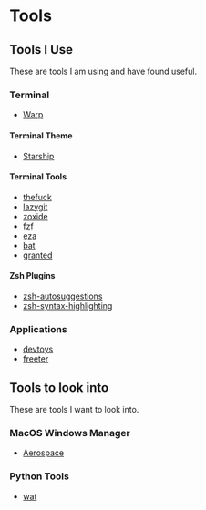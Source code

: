 # Tools

## Tools I Use

These are tools I am using and have found useful.

### Terminal

- [Warp](https://github.com/warpdotdev/Warp)

#### Terminal Theme

- [Starship](https://github.com/starship/starship)

#### Terminal Tools

- [thefuck](https://github.com/nvbn/thefuck)
- [lazygit](https://github.com/jesseduffield/lazygit)
- [zoxide](https://github.com/ajeetdsouza/zoxide)
- [fzf](https://github.com/junegunn/fzf)
- [eza](https://github.com/eza-community/eza?tab=readme-ov-file)
- [bat](https://github.com/sharkdp/bat)
- [granted](https://github.com/common-fate/granted)

#### Zsh Plugins

- [zsh-autosuggestions](https://github.com/zsh-users/zsh-autosuggestions)
- [zsh-syntax-highlighting](https://github.com/zsh-users/zsh-syntax-highlighting)

### Applications

- [devtoys](https://github.com/DevToys-app/DevToys)
- [freeter](https://github.com/FreeterApp/Freeter)

## Tools to look into

These are tools I want to look into.

### MacOS Windows Manager

- [Aerospace](https://github.com/nikitabobko/AeroSpace)

### Python Tools

- [wat](https://github.com/igrek51/wat)
